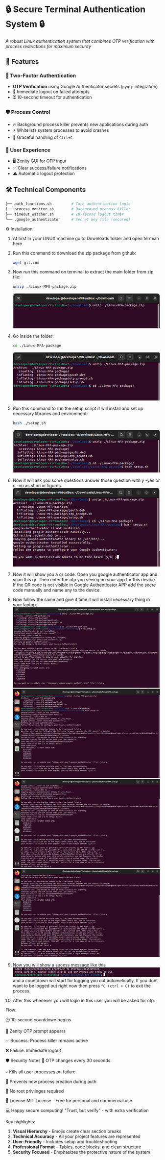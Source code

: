 # 🔒 Secure Terminal Authentication System 🔒

*A robust Linux authentication system that combines OTP verification with process restrictions for maximum security*

## 🌟 Features

### 🔐 Two-Factor Authentication
- **OTP Verification** using Google Authenticator secrets (`pyotp` integration)
- 🚨 Immediate logout on failed attempts
- ⏳ 10-second timeout for authentication

### 🛡️ Process Control
- 🔥 Background process killer prevents new applications during auth
- ⚡ Whitelists system processes to avoid crashes
- 🛑 Graceful handling of `Ctrl+C`

### 🎯 User Experience
- 🖥️ Zenity GUI for OTP input
- ✅ Clear success/failure notifications
- ⚠️ Automatic logout protection

## 🛠️ Technical Components

```bash
├── auth_functions.sh         # Core authentication logic
├── process_monitor.sh        # Background process killer
├── timeout_watcher.sh        # 10-second logout timer
└── .google_authenticator     # Secret key file (secured)
```



⚙️ Installation

1. At first In your LINUX machine go to Downloads folder and open termian here
2. Run this command to download the zip package from github:
   ``` bash
   wget git.com
   ```

3. Now run this command on terminal to extract the main folder from zip file:
   ``` bash
   unzip ./Linux-MFA-package.zip
   ```
      ![unzipping](./Demonstrations/img1.png) 
4. Go inside the folder:
   ``` bash
   cd ./Linux-MFA-package
   ```
   ![unzipping](./Demonstrations/img2.png) 
5. Run this command to run the setup script it will install and set up necessary libraries and enviromnent:
   ``` bash
   bash ./setup.sh
   ```
   ![unzipping](./Demonstrations/img3.png) 
6. Now it will ask you some questions answer those question with y -yes or n -no as shon in figures.
   ![unzipping](./Demonstrations/img4.png)
7. Now it will show you a qr code. Open you google authenticator app and scan this qr. Then enter the otp you seeing on your app for this device. If the QR code is not visible in Google Authenticator APP add the secre code manually and name any to the device.
   
8. Now follow the same and give it time it will install necessary thing in your laptop.
   ![unzipping](./Demonstrations/img6.png)
   ![unzipping](./Demonstrations/img7.png)
   ![unzipping](./Demonstrations/img8.png)
   ![unzipping](./Demonstrations/img9.png)
10. Now you will show a sucess message like this
    ![unzipping](./Demonstrations/img10.png)
   and a countdown will start for logging you out autometically.
   If you dont want to be logged out right now then press `^C (ctrl + C)` to exit the process.
11. After this whenever you will login in this user you will be asked for otp.  








Flow:

🕒 10-second countdown begins

🔑 Zenity OTP prompt appears

✅ Success: Process killer remains active

❌ Failure: Immediate logout

🛡️ Security Notes
🔄 OTP changes every 30 seconds

💀 Kills all user processes on failure

📛 Prevents new process creation during auth

🚫 No root privileges required




📜 License
MIT License - Free for personal and commercial use

💻 Happy secure computing!
"Trust, but verify" - with extra verification




Key highlights:
1. **Visual Hierarchy** - Emojis create clear section breaks
2. **Technical Accuracy** - All your project features are represented
3. **User-Friendly** - Includes setup and troubleshooting
4. **Professional Format** - Tables, code blocks, and clean structure
5. **Security Focused** - Emphasizes the protective nature of the system





